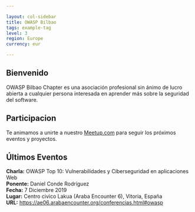 ```yaml
---

layout: col-sidebar
title: OWASP Bilbao
tags: example-tag
level: 3
region: Europe
currency: eur

---
```



## Bienvenido
OWASP Bilbao Chapter es una asociación profesional sin ánimo de lucro abierta a cualquier persona interesada en aprender más sobre la seguridad del software.

## Participacion
Te animamos a unirte a nuestro [Meetup.com](https://www.meetup.com/es-ES/OWASP-Bilbao-Chapter/) para seguir los próximos eventos y proyectos.

## Últimos Eventos
**Charla:** OWASP Top 10: Vulnerabilidades y Ciberseguridad en aplicaciones Web<br/>
**Ponente:** Daniel Conde Rodríguez<br/>
**Fecha:** 7 Diciembre 2019 <br/>
**Lugar:** Centro civico Lakua (Araba Encounter 6), Vitoria, España<br/>
**URL:** https://ae06.arabaencounter.org/conferencias.html#owasp<br/>
